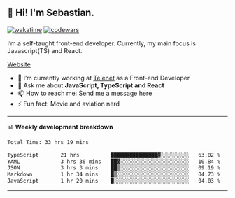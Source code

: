 ## 👋 Hi! I'm Sebastian.

[![wakatime](https://wakatime.com/badge/user/df0036c6-328a-4a39-be9b-e49417ed22a1.svg)](https://wakatime.com/@df0036c6-328a-4a39-be9b-e49417ed22a1)
[![codewars](https://www.codewars.com/users/sebavuye/badges/small)](https://www.codewars.com/users/sebavuye)

I’m a self-taught front-end developer. Currently, my main focus is Javascript(TS) and React.

[Website](https://sebastianvuye.be)

- 🔭 I’m currently working at [Telenet](https://telenet.be/) as a Front-end Developer
- 💬 Ask me about **JavaScript, TypeScript and React**
- 📫 How to reach me: Send me a message here
- ⚡ Fun fact: Movie and aviation nerd

-------

📊 **Weekly development breakdown**

<!--START_SECTION:waka-->

```txt
Total Time: 33 hrs 19 mins

TypeScript       21 hrs          ███████████████▓░░░░░░░░░   63.02 %
YAML             3 hrs 36 mins   ██▓░░░░░░░░░░░░░░░░░░░░░░   10.84 %
JSON             3 hrs 3 mins    ██▒░░░░░░░░░░░░░░░░░░░░░░   09.19 %
Markdown         1 hr 34 mins    █▒░░░░░░░░░░░░░░░░░░░░░░░   04.73 %
JavaScript       1 hr 20 mins    █░░░░░░░░░░░░░░░░░░░░░░░░   04.03 %
```

<!--END_SECTION:waka-->
-------
